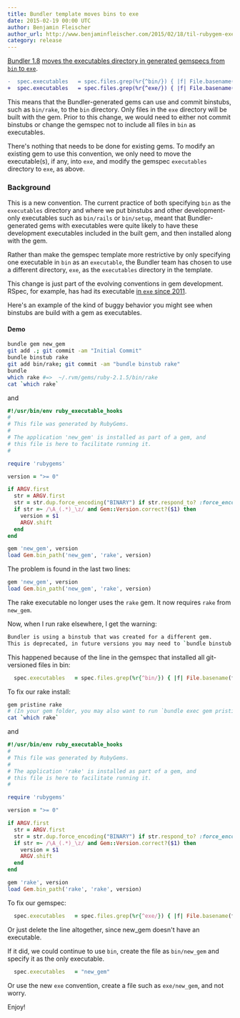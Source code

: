 ```yaml
---
title: Bundler template moves bins to exe
date: 2015-02-19 00:00 UTC
author: Benjamin Fleischer
author_url: http://www.benjaminfleischer.com/2015/02/18/til-rubygem-executables-now-go-in-exe/
category: release
---
```


[Bundler 1.8](https://github.com/bundler/bundler/blob/v1.8.0/lib/bundler/templates/newgem/newgem.gemspec.tt)
[moves the executables directory in generated gemspecs from `bin` to `exe`](https://github.com/bundler/bundler/commit/ab3e21784c6c18702869c771fbe7ae23c82cc7c0).

~~~ diff
-  spec.executables   = spec.files.grep(%r{^bin/}) { |f| File.basename(f) }
+  spec.executables   = spec.files.grep(%r{^exe/}) { |f| File.basename(f) }
~~~

This means that the Bundler-generated gems can use and commit binstubs,
such as `bin/rake`, to the `bin` directory.  Only files in the `exe` directory
will be built with the gem.  Prior to this change, we would need to either not
commit binstubs or change the gemspec not to include all files in `bin` as
executables.

There's nothing that needs to be done for existing gems.  To modify an existing gem
to use this convention, we only need to move the executable(s), if any, into `exe`,
and modify the gemspec `executables` directory to `exe`, as above.

### Background

This is a new convention.  The current practice of both specifying `bin` as the
`executables` directory and where we put binstubs and other development-only
executables such as `bin/rails` or `bin/setup`, meant that Bundler-generated
gems with executables were quite likely to have these development executables
included in the built gem, and then installed along with the gem.

Rather than make the gemspec template more restrictive by only specifying one
executable in `bin` as an `executable`, the Bundler team has chosen to use a
different directory, `exe`, as the `executables` directory in the template.

This change is just part of the evolving conventions in gem development.  RSpec,
for example, has had its executable [in `exe` since 2011](https://github.com/RSpec/RSpec-core/blob/v2.7.0/RSpec-core.gemspec#L19).

Here's an example of the kind of buggy behavior you might see when binstubs are
build with a gem as executables.

#### Demo

~~~ sh
bundle gem new_gem
git add .; git commit -am "Initial Commit"
bundle binstub rake
git add bin/rake; git commit -am "bundle binstub rake"
bundle
which rake #=>  ~/.rvm/gems/ruby-2.1.5/bin/rake
cat `which rake`
~~~

and

~~~ ruby
#!/usr/bin/env ruby_executable_hooks
#
# This file was generated by RubyGems.
#
# The application 'new_gem' is installed as part of a gem, and
# this file is here to facilitate running it.
#

require 'rubygems'

version = ">= 0"

if ARGV.first
  str = ARGV.first
  str = str.dup.force_encoding("BINARY") if str.respond_to? :force_encoding
  if str =~ /\A_(.*)_\z/ and Gem::Version.correct?($1) then
    version = $1
    ARGV.shift
  end
end

gem 'new_gem', version
load Gem.bin_path('new_gem', 'rake', version)
~~~

The problem is found in the last two lines:

~~~ ruby
gem 'new_gem', version
load Gem.bin_path('new_gem', 'rake', version)
~~~

The rake executable no longer uses the `rake` gem. It now requires `rake` from `new_gem`.

Now, when I run rake elsewhere, I get the warning:

~~~ sh
Bundler is using a binstub that was created for a different gem.
This is deprecated, in future versions you may need to `bundle binstub new_gem` to work around a system/bundle conflict.
~~~

This happened because of the line in the gemspec that installed all git-versioned files in bin:

~~~ ruby
  spec.executables   = spec.files.grep(%r{^bin/}) { |f| File.basename(f) }
~~~

To fix our rake install:

~~~ sh
gem pristine rake
# (In your gem folder, you may also want to run `bundle exec gem pristine rake`)
cat `which rake`
~~~

and

~~~ ruby
#!/usr/bin/env ruby_executable_hooks
#
# This file was generated by RubyGems.
#
# The application 'rake' is installed as part of a gem, and
# this file is here to facilitate running it.
#

require 'rubygems'

version = ">= 0"

if ARGV.first
  str = ARGV.first
  str = str.dup.force_encoding("BINARY") if str.respond_to? :force_encoding
  if str =~ /\A_(.*)_\z/ and Gem::Version.correct?($1) then
    version = $1
    ARGV.shift
  end
end

gem 'rake', version
load Gem.bin_path('rake', 'rake', version)
~~~

To fix our gemspec:

~~~ ruby
  spec.executables   = spec.files.grep(%r{^exe/}) { |f| File.basename(f) }
~~~

Or just delete the line altogether, since new_gem doesn't have an executable.

If it did, we could continue to use `bin`, create the file as `bin/new_gem` and
specify it as the only executable.


~~~ ruby
  spec.executables   = "new_gem"
~~~

Or use the new `exe` convention, create a file such as `exe/new_gem`, and not worry.

Enjoy!
